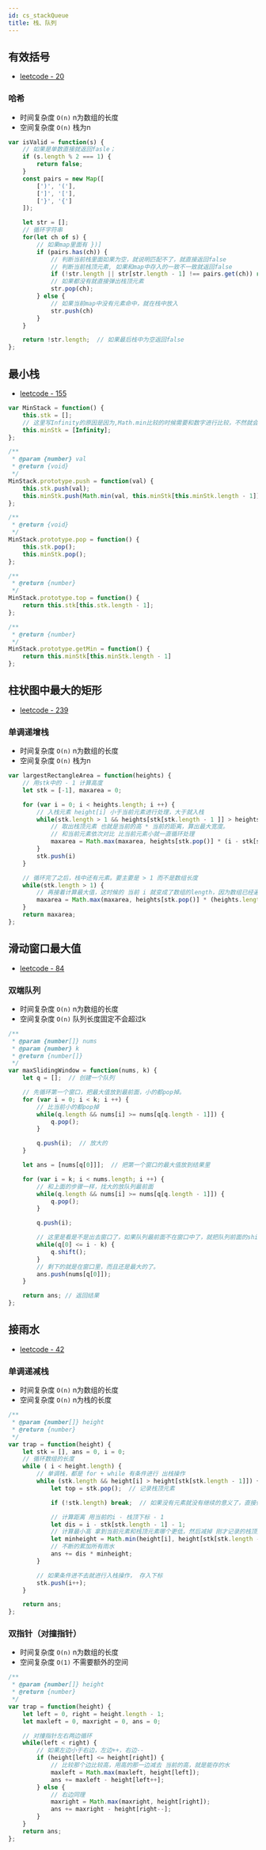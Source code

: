 ```yaml
---
id: cs_stackQueue
title: 栈、队列
---
```


## 有效括号
- [leetcode - 20](https://leetcode-cn.com/problems/valid-parentheses/)

### 哈希
- 时间复杂度 `O(n)` n为数组的长度
- 空间复杂度 `O(n)` 栈为n
```js
var isValid = function(s) {
    // 如果是单数直接就返回fasle；
    if (s.length % 2 === 1) {
        return false;
    }
    const pairs = new Map([
        [')', '('],
        [']', '['],
        ['}', '{']
    ]);

    let str = [];
    // 循环字符串
    for(let ch of s) {
        // 如果map里面有 })]  
        if (pairs.has(ch)) {
            // 判断当前栈里面如果为空，就说明匹配不了，就直接返回false
            // 判断当前栈顶元素, 如果和map中存入的一致不一致就返回false
            if (!str.length || str[str.length - 1] !== pairs.get(ch)) return false;
            // 如果都没有就直接弹出栈顶元素
            str.pop(ch);
        } else {
            // 如果当前map中没有元素命中，就在栈中放入
            str.push(ch)
        }
    }

    return !str.length;  // 如果最后栈中为空返回false
};
```

<!-- ### 替换空格 -->
<!-- TODO -->
<!-- ```js
``` -->

## 最小栈
- [leetcode - 155](https://leetcode-cn.com/problems/min-stack/)
```js
var MinStack = function() {
    this.stk = [];
    // 这里写Infinity的原因是因为,Math.min比较的时候需要和数字进行比较，不然就会返回NaN
    this.minStk = [Infinity];
};

/** 
 * @param {number} val
 * @return {void}
 */
MinStack.prototype.push = function(val) {
    this.stk.push(val);
    this.minStk.push(Math.min(val, this.minStk[this.minStk.length - 1]));
};

/**
 * @return {void}
 */
MinStack.prototype.pop = function() {
    this.stk.pop();
    this.minStk.pop();
};

/**
 * @return {number}
 */
MinStack.prototype.top = function() {
    return this.stk[this.stk.length - 1];
};

/**
 * @return {number}
 */
MinStack.prototype.getMin = function() {
    return this.minStk[this.minStk.length - 1]
};
```
## 柱状图中最大的矩形
- [leetcode - 239](https://leetcode-cn.com/problems/largest-rectangle-in-histogram/)
### 单调递增栈
- 时间复杂度 `O(n)` n为数组的长度
- 空间复杂度 `O(n)` 栈为n

```js
var largestRectangleArea = function(heights) {
    // 用stk中的 - 1 计算高度
    let stk = [-1], maxarea = 0;

    for (var i = 0; i < heights.length; i ++) {
        // 入栈元素 height[i] 小于当前元素进行处理，大于就入栈
        while(stk.length > 1 && heights[stk[stk.length - 1 ]] > heights[i]) {
            // 取出栈顶元素 也就是当前的高 * 当前的距离，算出最大宽度。
            // 和当前元素依次对比 比当前元素小就一直循环处理
            maxarea = Math.max(maxarea, heights[stk.pop()] * (i - stk[stk.length -1 ] - 1));
        }
        stk.push(i)
    }

    // 循环完了之后，栈中还有元素。要主要是 > 1 而不是数组长度
    while(stk.length > 1) {
        // 再接着计算最大值，这时候的 当前 i 就变成了数组的length，因为数组已经遍历完了
        maxarea = Math.max(maxarea, heights[stk.pop()] * (heights.length - stk[stk.length - 1] - 1))
    }
    return maxarea;
};
```
## 滑动窗口最大值
- [leetcode - 84](https://leetcode-cn.com/problems/sliding-window-maximum/)

### 双端队列
- 时间复杂度 `O(n)` n为数组的长度
- 空间复杂度 `O(n)` 队列长度固定不会超过k
```js
/**
 * @param {number[]} nums
 * @param {number} k
 * @return {number[]}
 */
var maxSlidingWindow = function(nums, k) {
    let q = [];  // 创建一个队列

    // 先循环第一个窗口，把最大值放到最前面，小的都pop掉。
    for (var i = 0; i < k; i ++) {
        // 比当前小的都pop掉
        while(q.length && nums[i] >= nums[q[q.length - 1]]) {
            q.pop();
        }

        q.push(i);  // 放大的
    }

    let ans = [nums[q[0]]];  // 把第一个窗口的最大值放到结果里

    for (var i = k; i < nums.length; i ++) {
        // 和上面的步骤一样，找大的放队列最前面
        while(q.length && nums[i] >= nums[q[q.length - 1]]) {
            q.pop();
        }

        q.push(i);

        // 这里是看是不是出去窗口了，如果队列最前面不在窗口中了，就把队列前面的shift掉
        while(q[0] <= i - k) {
            q.shift();
        }
        // 剩下的就是在窗口里，而且还是最大的了。
        ans.push(nums[q[0]]);
    }

    return ans; // 返回结果
};
```
<!-- ## 设计循环双端队列 -->
## 接雨水
- [leetcode - 42](https://leetcode-cn.com/problems/trapping-rain-water/)

### 单调递减栈
- 时间复杂度 `O(n)` n为数组的长度
- 空间复杂度 `O(n)` n为栈的长度
```js
/**
 * @param {number[]} height
 * @return {number}
 */
var trap = function(height) {
    let stk = [], ans = 0, i = 0; 
    // 循环数组的长度
    while ( i < height.length) {
        // 单调栈，都是 for + while 有条件进行 出栈操作
        while (stk.length && height[i] > height[stk[stk.length - 1]]) {
            let top = stk.pop();  // 记录栈顶元素

            if (!stk.length) break;  // 如果没有元素就没有继续的意义了，直接停止循环

            // 计算距离 用当前的i - 栈顶下标 - 1
            let dis = i - stk[stk.length - 1] - 1;
            // 计算最小高 拿到当前元素和栈顶元素哪个更低，然后减掉 刚才记录的栈顶元素，求出能存雨水的高度
            let minheight = Math.min(height[i], height[stk[stk.length - 1]]) - height[top];
            // 不断的累加所有雨水
            ans += dis * minheight;
        }

        // 如果条件进不去就进行入栈操作， 存入下标
        stk.push(i++);
    }

    return ans;
};
```

### 双指针（对撞指针）
- 时间复杂度 `O(n)` n为数组的长度
- 空间复杂度 `O(1)` 不需要额外的空间
```js
/**
 * @param {number[]} height
 * @return {number}
 */
var trap = function(height) {
    let left = 0, right = height.length - 1;
    let maxleft = 0, maxright = 0, ans = 0;

    // 对撞指针左右两边循环
    while(left < right) {
        // 如果左边小于右边，左边++，右边--
        if (height[left] <= height[right]) {
            // 比较那个边比较高，用高的那一边减去 当前的高，就是能存的水
            maxleft = Math.max(maxleft, height[left]);
            ans += maxleft - height[left++];
        } else {
            // 右边同理
            maxright = Math.max(maxright, height[right]);
            ans += maxright - height[right--];
        }
    }
    return ans;
};
```
